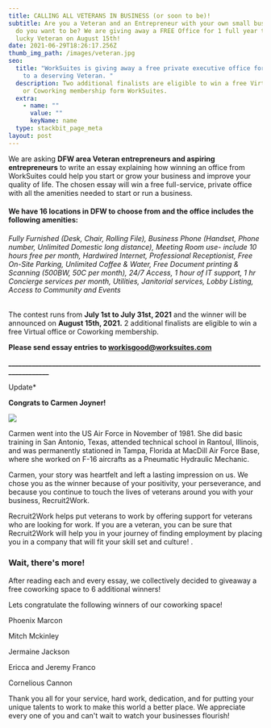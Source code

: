 ```yaml
---
title: CALLING ALL VETERANS IN BUSINESS (or soon to be)!
subtitle: Are you a Veteran and an Entrepreneur with your own small business, or
  do you want to be? We are giving away a FREE Office for 1 full year to one
  lucky Veteran on August 15th!
date: 2021-06-29T18:26:17.256Z
thumb_img_path: /images/veteran.jpg
seo:
  title: "WorkSuites is giving away a free private executive office for one year
    to a deserving Veteran. "
  description: Two additional finalists are eligible to win a free Virtual Office
    or Coworking membership form WorkSuites.
  extra:
    - name: ""
      value: ""
      keyName: name
  type: stackbit_page_meta
layout: post
---
```

<!--StartFragment-->

We are asking **DFW area Veteran entrepreneurs and aspiring entrepreneurs** to write an essay explaining how winning an office from WorkSuites could help you start or grow your business and improve your quality of life. The chosen essay will win a free full-service, private office with all the amenities needed to start or run a business.

#### We have 16 locations in DFW to choose from and the office includes the following amenities:

###### Fully Furnished (Desk, Chair, Rolling File), Business Phone (Handset, Phone number, Unlimited Domestic long distance), Meeting Room use- include 10 hours free per month, Hardwired Internet, Professional Receptionist, Free On-Site Parking, Unlimited Coffee & Water, Free Document printing & Scanning (500BW, 50C per month), 24/7 Access, 1 hour of IT support, 1 hr Concierge services per month, Utilities, Janitorial services, Lobby Listing, Access to Community and Events

The contest runs from **July 1st to July 31st, 2021** and the winner will be announced on **August 15th, 2021.** 2 additional finalists are eligible to win a free Virtual office or Coworking membership. 

**Please send essay entries to [workisgood@worksuites.com](mailto:workisgood@worksuites.com)**

**\_\_\_\_\_\_\_\_\_\_\_\_\_\_\_\_\_\_\_\_\_\_\_\_\_\_\_\_\_\_\_\_\_\_\_\_\_\_\_\_\_\_\_\_\_\_\_\_\_\_\_\_\_\_\_\_\_\_\_\_\_\_\_\_\_\_\_\_\_\_\_\_\_\_\_\_\_\_\_\_\_\_\_\_\_\__**

Update*

**Congrats to Carmen Joyner!**

![](/images/veteran-winner.jpg)

Carmen went into the US Air Force in November of 1981. She did basic training in San Antonio, Texas, attended technical school in Rantoul, Illinois, and was permanently stationed in Tampa, Florida at MacDill Air Force Base, where she worked on F-16 aircrafts as a Pneumatic Hydraulic Mechanic. 

Carmen, your story was heartfelt and left a lasting impression on us. We chose you as the winner because of your positivity, your perseverance, and because you continue to touch the lives of veterans around you with your business, Recruit2Work. 

Recruit2Work helps put veterans to work by offering support for veterans who are looking for work. If you are a veteran, you can be sure that Recruit2Work will help you in your journey of finding employment by placing you in a company that will fit your skill set and culture! .

### Wait, there's more!

After reading each and every essay, we collectively decided to giveaway a free coworking space to 6 additional winners!

Lets congratulate the following winners of our coworking space!

Phoenix Marcon

Mitch Mckinley

Jermaine Jackson

Ericca and Jeremy Franco

Cornelious Cannon

Thank you all for your service, hard work, dedication, and for putting your unique talents to work to make this world a better place. We appreciate every one of you and can't wait to watch your businesses flourish!

<!--EndFragment-->

<!--EndFragment-->
